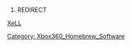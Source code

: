 1.  REDIRECT

[XeLL](XeLL "wikilink")

[Category: Xbox360_Homebrew_Software‏](Category_Xbox360_Homebrew_Software.md‏ "wikilink")
